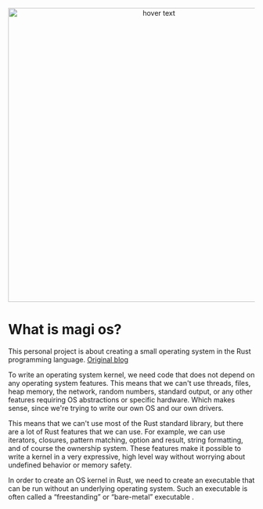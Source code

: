 <p align="center">
  <img src="https://i.ibb.co/pj9QdMg/magi-OSLogo-Git.png" width="600" title="hover text">
  
  <h1>What is magi os?</h1>
  <p>This personal project is about creating a small operating system in the Rust programming language. 
  <a href="https://os.phil-opp.com/">Original blog<a/> </p>
  <p>To write an operating system kernel, we need code that does not depend on any operating system features. This means that we can't use threads, files, 
  heap memory, the network, random numbers, standard output, or any other features requiring OS abstractions or specific hardware. Which makes sense, since we're     trying to write our own OS and our own drivers.

  This means that we can't use most of the Rust standard library, but there are a lot of Rust features that we can use. For example, we can use iterators,
  closures, pattern matching, option and result, string formatting, and of course the ownership system. These features make it possible to write a kernel
  in a very expressive, high level way without worrying about undefined behavior or memory safety.

  In order to create an OS kernel in Rust, we need to create an executable that can be run without an underlying operating system. 
  Such an executable is often called a “freestanding” or “bare-metal” executable .

  </p>
</p>
